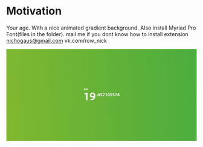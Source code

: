 Motivation
========

Your age. With a nice animated gradient background.
Also install Myriad Pro Font(files in the folder). 
mail me if you dont know how to install extension
nichogaus@gmail.com
vk.com/row_nick

![](screenshot.jpg)
